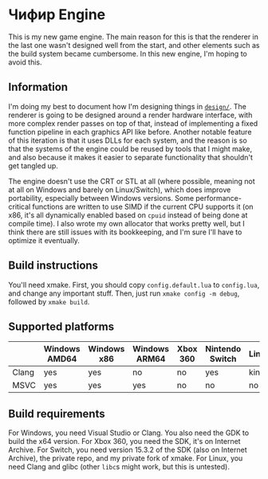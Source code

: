 # Чифир Engine

This is my new game engine. The main reason for this is that the renderer in the last one wasn't designed well from the
start, and other elements such as the build system became cumbersome. In this new engine, I'm hoping to avoid this.

## Information

I'm doing my best to document how I'm designing things in [`design/`](design/engine.typ). The renderer is going to be
designed around a render hardware interface, with more complex render passes on top of that, instead of implementing
a fixed function pipeline in each graphics API like before. Another notable feature of this iteration is that it uses
DLLs for each system, and the reason is so that the systems of the engine could be reused by tools that I might make,
and also because it makes it easier to separate functionality that shouldn't get tangled up.

The engine doesn't use the CRT or STL at all (where possible, meaning not at all on Windows and barely on Linux/Switch),
which does improve portability, especially between Windows versions. Some performance-critical functions are written to use
SIMD if the current CPU supports it (on x86, it's all dynamically enabled based on `cpuid` instead of being done at compile
time). I also wrote my own allocator that works pretty well, but I think there are still issues with its bookkeeping, and
I'm sure I'll have to optimize it eventually.

## Build instructions

You'll need xmake. First, you should copy `config.default.lua` to `config.lua`, and change any important stuff.
Then, just run `xmake config -m debug`, followed by `xmake build`.

## Supported platforms

|       | Windows AMD64 | Windows x86 | Windows ARM64 | Xbox 360 | Nintendo Switch | Linux |
|-------|---------------|-------------|---------------|----------|-----------------|-------|
| Clang | yes           | yes         | no            | no       | yes             | kinda |
| MSVC  | yes           | yes         | yes           | no       | no              | no    |

## Build requirements

For Windows, you need Visual Studio or Clang. You also need the GDK to build the x64 version. For Xbox 360, you need the
SDK, it's on Internet Archive. For Switch, you need version 15.3.2 of the SDK (also on Internet Archive), the private repo,
and my private fork of xmake. For Linux, you need Clang and glibc (other `libc`s might work, but this is untested).
